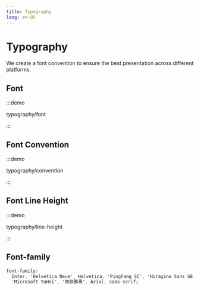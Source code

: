 ```yaml
---
title: Typography
lang: en-US
---
```


# Typography

We create a font convention to ensure the best presentation across different platforms.

## Font

:::demo

typography/font

:::

## Font Convention

:::demo

typography/convention

:::

## Font Line Height

:::demo

typography/line-height

:::

## Font-family

```css
font-family:
  Inter, 'Helvetica Neue', Helvetica, 'PingFang SC', 'Hiragino Sans GB',
  'Microsoft YaHei', '微软雅黑', Arial, sans-serif;
```
